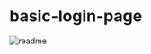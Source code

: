 # basic-login-page

![readme](https://github.com/ericomondi/basic-login-page/assets/139236060/f0c24b59-055e-482f-a0bd-8c1826d36306)
